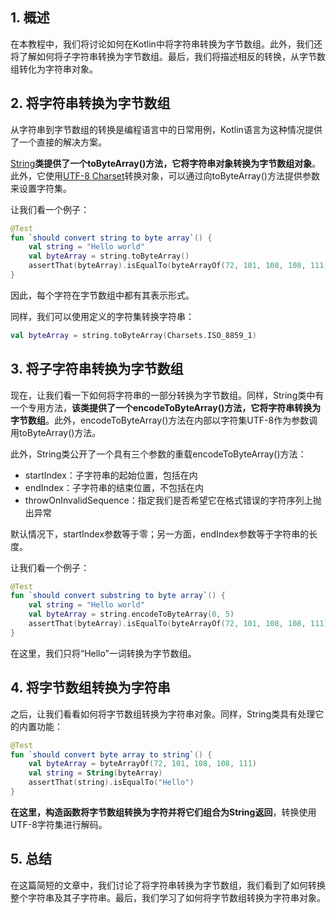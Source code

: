## 1. 概述

在本教程中，我们将讨论如何在Kotlin中将字符串转换为字节数组。此外，我们还将了解如何将子字符串转换为字节数组。最后，我们将描述相反的转换，从字节数组转化为字符串对象。

## 2. 将字符串转换为字节数组

从字符串到字节数组的转换是编程语言中的日常用例，Kotlin语言为这种情况提供了一个直接的解决方案。

[String](https://kotlinlang.org/api/latest/jvm/stdlib/kotlin/-string/)**类提供了一个toByteArray()方法，它将字符串对象转换为字节数组对象**。此外，它使用[UTF-8 ](https://www.baeldung.com/java-char-encoding#2-utf-8)[Charset](https://docs.oracle.com/en/java/javase/12/docs/api/java.base/java/nio/charset/Charset.html)转换对象，可以通过向toByteArray()方法提供参数来设置字符集。

让我们看一个例子：

```kotlin
@Test
fun `should convert string to byte array`() {
    val string = "Hello world"
    val byteArray = string.toByteArray()
    assertThat(byteArray).isEqualTo(byteArrayOf(72, 101, 108, 108, 111, 32, 119, 111, 114, 108, 100))
}
```

因此，每个字符在字节数组中都有其表示形式。

同样，我们可以使用定义的字符集转换字符串：

```kotlin
val byteArray = string.toByteArray(Charsets.ISO_8859_1)
```

## 3. 将子字符串转换为字节数组

现在，让我们看一下如何将字符串的一部分转换为字节数组。同样，String类中有一个专用方法，**该类提供了一个encodeToByteArray()方法，它将字符串转换为字节数组**。此外，encodeToByteArray()方法在内部以字符集UTF-8作为参数调用toByteArray()方法。

此外，String类公开了一个具有三个参数的重载encodeToByteArray()方法：

-   startIndex：子字符串的起始位置，包括在内
-   endIndex：子字符串的结束位置，不包括在内
-   throwOnInvalidSequence：指定我们是否希望它在格式错误的字符序列上抛出异常

默认情况下，startIndex参数等于零；另一方面，endIndex参数等于字符串的长度。

让我们看一个例子：

```kotlin
@Test
fun `should convert substring to byte array`() {
    val string = "Hello world"
    val byteArray = string.encodeToByteArray(0, 5)
    assertThat(byteArray).isEqualTo(byteArrayOf(72, 101, 108, 108, 111))
}
```

在这里，我们只将“Hello”一词转换为字节数组。

## 4. 将字节数组转换为字符串

之后，让我们看看如何将字节数组转换为字符串对象。同样，String类具有处理它的内置功能：

```kotlin
@Test
fun `should convert byte array to string`() {
    val byteArray = byteArrayOf(72, 101, 108, 108, 111)
    val string = String(byteArray)
    assertThat(string).isEqualTo("Hello")
}
```

**在这里，构造函数将字节数组转换为字符并将它们组合为String返回**，转换使用UTF-8字符集进行解码。

## 5. 总结

在这篇简短的文章中，我们讨论了将字符串转换为字节数组，我们看到了如何转换整个字符串及其子字符串。最后，我们学习了如何将字节数组转换为字符串对象。